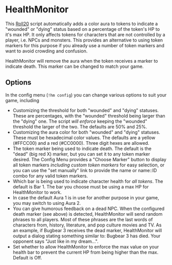 # HealthMonitor
This [Roll20](http://roll20.net/) script automatically adds a color aura to tokens to indicate a "wounded" or "dying" status based on a percentage of the token's HP to it's max HP. It only affects tokens for characters that are not controlled by a player, i.e. NPCs and monsters. This provides an alternative to using token markers for this purpose if you already use a number of token markers and want to avoid crowding and confusion.

HealthMonitor will remove the aura when the token receives a marker to indicate death. This marker can be changed to match your game.

## Options
In the config menu (`!hm config`) you can change various options to suit your game, including
- Customizing the threshold for both "wounded" and "dying" statuses. These are percentages, with the "wounded" threshold being larger than the "dying" one. The script *will enforce* keeping the "wounded" threshold the larger of the two. The defaults are 50% and 25%.
- Customizing the aura color for both "wounded" and "dying" statuses. These must be hexadecimal color values. The defaults are a yellow (#FFCC00) and a red (#CC0000). Three digit hexes are allowed.
- The token marker being used to indicate death. The default is the "dead" (big red X) marker, but you can set it to any token marker desired. The Config Menu provides a "Choose Marker" button to display all token markers *including custom token markers* for easy selection, or you can use the "set manually" link to provide the name or name::ID combo for any valid token markers.
- Which bar is being used to indicate character health for *all tokens*. The default is Bar 1. The bar you choose must be using a max HP for HealthMonitor to work.
- In case the default Aura 1 is in use for another purpose in your game, you may switch to using Aura 2.
- You can give humorous feedback on a dead NPC. When the configured death marker (see above) is detected, HealthMonitor will send random phrases to all players. Most of these phrases are the last words of characters from, history, literature, and pop culture movies and TV. As an example, if Bugbear 3 receives the dead marker, HealthMonitor will output a dialog stating something similar to: Bugbear 3 has died. Your opponent says "Just like in my dream...". 
- Set whether to allow HealthMonitor to enforce the max value on your health bar to prevent the current HP from being higher than the max. Default is Off.
